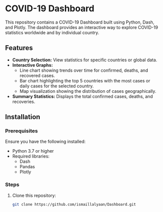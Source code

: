 # COVID-19 Dashboard

This repository contains a COVID-19 Dashboard built using Python, Dash, and Plotly. The dashboard provides an interactive way to explore COVID-19 statistics worldwide and by individual country.

## Features

- **Country Selection:** View statistics for specific countries or global data.
- **Interactive Graphs:**
  - Line chart showing trends over time for confirmed, deaths, and recovered cases.
  - Bar chart highlighting the top 5 countries with the most cases or daily cases for the selected country.
  - Map visualization showing the distribution of cases geographically.
- **Summary Statistics:** Displays the total confirmed cases, deaths, and recoveries.

## Installation

### Prerequisites

Ensure you have the following installed:

- Python 3.7 or higher
- Required libraries:
  - Dash
  - Pandas
  - Plotly

### Steps

1. Clone this repository:
   ```bash
   git clone https://github.com/ismaillalyaan/Dashboard.git
